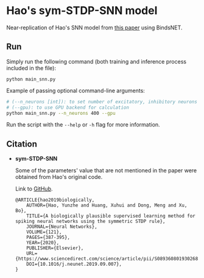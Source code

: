 # Hao's sym-STDP-SNN model

Near-replication of Hao's SNN model from [this paper](https://www.sciencedirect.com/science/article/pii/S0893608019302680)
using BindsNET.

## Run

Simply run the following command (both training and inference process included in the file):

```
python main_snn.py
```

Example of passing optional command-line arguments:

```bash
# (--n_neurons [int]): to set number of excitatory, inhibitory neurons
# (--gpu): to use GPU backend for calculation
python main_snn.py --n_neurons 400 --gpu
```

Run the script with the `--help` or `-h` flag for more information.

## Citation

 - **sym-STDP-SNN**

	Some of the parameters' value that are not mentioned in the paper were obtained from Hao's original code.

	Link to [GitHub](https://github.com/haoyz/sym-STDP-SNN).

	```
	@ARTICLE{hao2019biologically,
		AUTHOR={Hao, Yunzhe and Huang, Xuhui and Dong, Meng and Xu, Bo},
		TITLE={A biologically plausible supervised learning method for spiking neural networks using the symmetric STDP rule},
		JOURNAL={Neural Networks},
		VOLUME={121},
		PAGES={387-395},
		YEAR={2020},
		PUBLISHER={Elsevier},
		URL={https://www.sciencedirect.com/science/article/pii/S0893608019302680},
		DOI={10.1016/j.neunet.2019.09.007},
	}
	```
